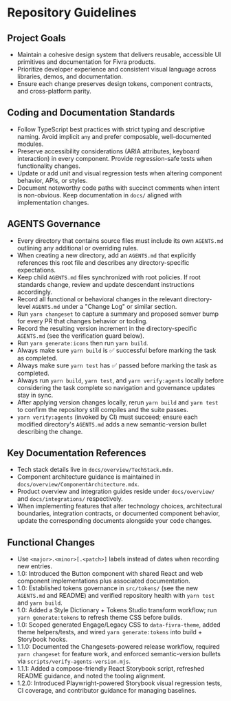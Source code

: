# Repository Guidelines

## Project Goals
- Maintain a cohesive design system that delivers reusable, accessible UI primitives and documentation for Fivra products.
- Prioritize developer experience and consistent visual language across libraries, demos, and documentation.
- Ensure each change preserves design tokens, component contracts, and cross-platform parity.

## Coding and Documentation Standards
- Follow TypeScript best practices with strict typing and descriptive naming. Avoid implicit `any` and prefer composable, well-documented modules.
- Preserve accessibility considerations (ARIA attributes, keyboard interaction) in every component. Provide regression-safe tests when functionality changes.
- Update or add unit and visual regression tests when altering component behavior, APIs, or styles.
- Document noteworthy code paths with succinct comments when intent is non-obvious. Keep documentation in `docs/` aligned with implementation changes.

## AGENTS Governance
- Every directory that contains source files must include its own `AGENTS.md` outlining any additional or overriding rules.
- When creating a new directory, add an `AGENTS.md` that explicitly references this root file and describes any directory-specific expectations.
- Keep child `AGENTS.md` files synchronized with root policies. If root standards change, review and update descendant instructions accordingly.
- Record all functional or behavioral changes in the relevant directory-level `AGENTS.md` under a "Change Log" or similar section.
- Run `yarn changeset` to capture a summary and proposed semver bump for every PR that changes behavior or tooling.
- Record the resulting version increment in the directory-specific `AGENTS.md` (see the verification guard below).
- Run `yarn generate:icons` then run `yarn build`.
- Always make sure `yarn build` is ✅ successful before marking the task as completed.
- Always make sure `yarn test` has ✅ passed before marking the task as completed.
- Always run `yarn build`, `yarn test`, and `yarn verify:agents` locally before considering the task complete so navigation and
  governance updates stay in sync.
- After applying version changes locally, rerun `yarn build` and `yarn test` to confirm the repository still compiles and the suite passes.
- `yarn verify:agents` (invoked by CI) must succeed; ensure each modified directory's `AGENTS.md` adds a new semantic-version bullet describing the change.

## Key Documentation References
- Tech stack details live in `docs/overview/TechStack.mdx`.
- Component architecture guidance is maintained in `docs/overview/ComponentArchitecture.mdx`.
- Product overview and integration guides reside under `docs/overview/` and `docs/integrations/` respectively.
- When implementing features that alter technology choices, architectural boundaries, integration contracts, or documented component behavior, update the corresponding documents alongside your code changes.

## Functional Changes
- Use `<major>.<minor>[.<patch>]` labels instead of dates when recording new entries.
- 1.0: Introduced the Button component with shared React and web component implementations plus associated documentation.
- 1.0: Established tokens governance in `src/tokens/` (see the new `AGENTS.md` and README) and verified repository health with `yarn test` and `yarn build`.
- 1.0: Added a Style Dictionary + Tokens Studio transform workflow; run `yarn generate:tokens` to refresh theme CSS before builds.
- 1.0: Scoped generated Engage/Legacy CSS to `data-fivra-theme`, added theme helpers/tests, and wired `yarn generate:tokens` into build + Storybook hooks.
- 1.1.0: Documented the Changesets-powered release workflow, required `yarn changeset` for feature work, and enforced semantic-version bullets via `scripts/verify-agents-version.mjs`.
- 1.1.1: Added a compose-friendly React Storybook script, refreshed README guidance, and noted the tooling alignment.
- 1.2.0: Introduced Playwright-powered Storybook visual regression tests, CI coverage, and contributor guidance for managing baselines.

